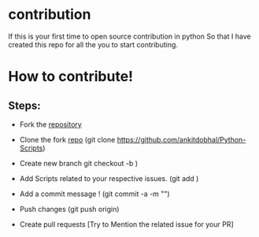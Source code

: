 # contribution
 If this is your first time to open source contribution in python So that I have created this repo for all the you to start contributing.

# How to contribute!

## Steps:
  -  Fork the [repository](https://github.com/ankitdobhal/Awesome-Python-Scripts)
  
  -  Clone the fork [repo](https://github.com/ankitdobhal/Awesome-Python-Scripts)
     (git clone https://github.com/ankitdobhal/Python-Scripts)
  -  Create new branch 
     git checkout -b <Your-Branch-Name>)
  
  -  Add Scripts related to your respective issues.
     (git add <your-contribution>)
 
  -  Add a commit message !
     (git commit -a -m "<Added your message>")
  -  Push changes
    (git push origin)
 
 -  Create pull requests
    [Try to Mention the related issue for your PR]
